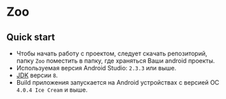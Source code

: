 # Zoo
## Quick start
* Чтобы начать работу с проектом, следует скачать репозиторий, папку `Zoo` поместить в папку, где храняться Ваши android проекты.
* Используемая версия Android Studio: `2.3.3` или выше.<br>
* [JDK](http://www.oracle.com/technetwork/java/javase/downloads/jdk8-downloads-2133151.html) версии `8`.
* Build приложения запускается на Android устройствах с версией ОС `4.0.4 Ice Cream` и выше.
